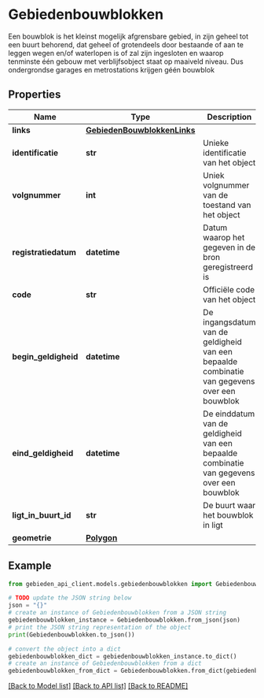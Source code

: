 # Gebiedenbouwblokken

Een bouwblok is het kleinst mogelijk afgrensbare gebied, in zijn geheel tot een buurt behorend, dat geheel of grotendeels door bestaande of aan te leggen wegen en/of waterlopen is of zal zijn ingesloten en waarop tenminste één gebouw met verblijfsobject staat op maaiveld niveau. Dus ondergrondse garages en metrostations krijgen géén bouwblok

## Properties

Name | Type | Description | Notes
------------ | ------------- | ------------- | -------------
**links** | [**GebiedenBouwblokkenLinks**](GebiedenBouwblokkenLinks.md) |  | 
**identificatie** | **str** | Unieke identificatie van het object | 
**volgnummer** | **int** | Uniek volgnummer van de toestand van het object | 
**registratiedatum** | **datetime** | Datum waarop het gegeven in de bron geregistreerd is | [optional] 
**code** | **str** | Officiële code van het object | [optional] 
**begin_geldigheid** | **datetime** | De ingangsdatum van de geldigheid van een bepaalde combinatie van gegevens over een bouwblok | [optional] 
**eind_geldigheid** | **datetime** | De einddatum van de geldigheid van een bepaalde combinatie van gegevens over een bouwblok | [optional] 
**ligt_in_buurt_id** | **str** | De buurt waar het bouwblok in ligt | [readonly] 
**geometrie** | [**Polygon**](Polygon.md) |  | [optional] 

## Example

```python
from gebieden_api_client.models.gebiedenbouwblokken import Gebiedenbouwblokken

# TODO update the JSON string below
json = "{}"
# create an instance of Gebiedenbouwblokken from a JSON string
gebiedenbouwblokken_instance = Gebiedenbouwblokken.from_json(json)
# print the JSON string representation of the object
print(Gebiedenbouwblokken.to_json())

# convert the object into a dict
gebiedenbouwblokken_dict = gebiedenbouwblokken_instance.to_dict()
# create an instance of Gebiedenbouwblokken from a dict
gebiedenbouwblokken_from_dict = Gebiedenbouwblokken.from_dict(gebiedenbouwblokken_dict)
```
[[Back to Model list]](../README.md#documentation-for-models) [[Back to API list]](../README.md#documentation-for-api-endpoints) [[Back to README]](../README.md)


